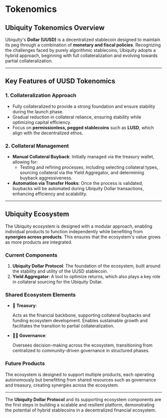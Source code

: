 # Tokenomics

## **Ubiquity Tokenomics Overview**

Ubiquity's **Dollar (UUSD)** is a decentralized stablecoin designed to maintain its peg through a combination of **monetary and fiscal policies**. Recognizing the challenges faced by purely algorithmic stablecoins, Ubiquity adopts a hybrid approach, beginning with full collateralization and evolving towards partial collateralization.

***

## **Key Features of** UUSD **Tokenomics**

### **1. Collateralization Approach**

* Fully collateralized to provide a strong foundation and ensure stability during the launch phase.
* Gradual reduction in collateral reliance, ensuring stability while optimizing capital efficiency.
* Focus on **permissionless, pegged stablecoins** such as **LUSD**, which align with the decentralized ethos.

### **2. Collateral Management**

* **Manual Collateral Buyback**: Initially managed via the treasury wallet, allowing for:
  * Testing and refining processes, including selecting collateral types, sourcing collateral via the Yield Aggregator, and determining buyback aggressiveness.
* **Automation via Transfer Hooks**: Once the process is validated, buybacks will be automated during Ubiquity Dollar transactions, enhancing efficiency and scalability.

***

## **Ubiquity Ecosystem**

The Ubiquity ecosystem is designed with a modular approach, enabling individual products to function independently while benefiting from **synergies across products**. This ensures that the ecosystem's value grows as more products are integrated.

### **Current Components**

1. **Ubiquity Dollar Protocol**: The foundation of the ecosystem, built around the stability and utility of the UUSD stablecoin.
2. **Yield Aggregator**: A tool to optimize returns, which also plays a key role in collateral sourcing for the Ubiquity Dollar.

### **Shared Ecosystem Elements**

*   **🏦 Treasury**:

    Acts as the financial backbone, supporting collateral buybacks and funding ecosystem development. Enables sustainable growth and facilitates the transition to partial collateralization.
*   **👨‍⚖️ Governance**:

    Oversees decision-making across the ecosystem, transitioning from centralized to community-driven governance in structured phases.

### **Future Products**

The ecosystem is designed to support multiple products, each operating autonomously but benefitting from shared resources such as governance and treasury, creating synergies across the ecosystem.

***

The **Ubiquity Dollar Protocol** and its supporting ecosystem components are the first steps in building a scalable and resilient platform, demonstrating the potential of hybrid stablecoins in a decentralized financial ecosystem.

